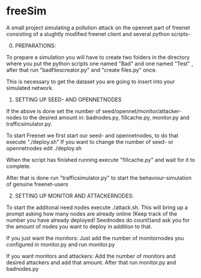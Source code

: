 # freeSim
A small project simulating a pollution attack on the opennet part of freenet
consisting of a slughtly modified freenet client and several python scripts-

0. PREPARATIONS:

To prepare a simulation you will have to create two folders in the directory where
you put the python scripts one named "Bad" and one named "Test" , after that run
"badfilescreator.py" and "create files.py" once.

This is necessary to get the dataset you are going to insert into your simulated network.

1. SETTING UP SEED- AND OPENNETNODES

If the above is done set the number of seed/opennet/monitor/attacker-nodes to the desired amount
in: badnodes.py, fillcache.py, monitor.py and trafficsimulator.py.

To start Freenet we first start our seed- and opennetnodes, to do that execute "./deploy.sh"
If you want to change the number of seed- or opennetnodes edit ./deploy.sh

When the script has finished running execute "fillcache.py" and wait for it to complete.

After that is done run "trafficsimulator.py" to start the behaviour-simulation of genuine freenet-users

2. SETTING UP MONITOR AND ATTACKERNODES:

To start the additonal need nodes execute ./attack.sh.
This will bring up a prompt asking how many nodes are already online (Keep track of the number you have already deployed!
Seednodes do count!)and ask you for the amount of nodes you want to deploy in addition to that.

If you just want the monitors:
Just add the number of monitornodes you configured in monitor.py and run monitor.py

If you want monitors and attackers:
Add the number of monitors and desired attackers and add that amount. After that run monitor.py and badnodes.py


